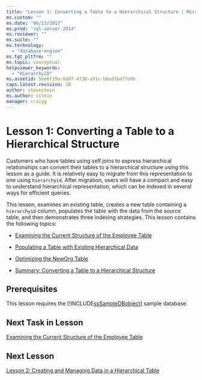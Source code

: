 ```yaml
---
title: "Lesson 1: Converting a Table to a Hierarchical Structure | Microsoft Docs"
ms.custom: ""
ms.date: "06/13/2017"
ms.prod: "sql-server-2014"
ms.reviewer: ""
ms.suite: ""
ms.technology: 
  - "database-engine"
ms.tgt_pltfrm: ""
ms.topic: conceptual
helpviewer_keywords: 
  - "HierarchyID"
ms.assetid: 5ee6f19a-6dd7-4730-a91c-bbed1bd77e0b
caps.latest.revision: 18
author: stevestein
ms.author: sstein
manager: craigg
---
```

# Lesson 1: Converting a Table to a Hierarchical Structure
  Customers who have tables using self joins to express hierarchical relationships can convert their tables to a hierarchical structure using this lesson as a guide. It is relatively easy to migrate from this representation to one using `hierarchyid`. After migration, users will have a compact and easy to understand hierarchical representation, which can be indexed in several ways for efficient queries.  
  
 This lesson, examines an existing table, creates a new table containing a `hierarchyid` column, populates the table with the data from the source table, and then demonstrates three indexing strategies. This lesson contains the following topics:  
  
-   [Examining the Current Structure of the Employee Table](lesson-1-1-examining-the-current-structure-of-the-employee-table.md)  
  
-   [Populating a Table with Existing Hierarchical Data](lesson-1-2-populating-a-table-with-existing-hierarchical-data.md)  
  
-   [Optimizing the NewOrg Table](lesson-1-3-optimizing-the-neworg-table.md)  
  
-   [Summary: Converting a Table to a Hierarchical Structure](lesson-1-4-summary-converting-a-table-to-a-hierarchical-structure.md)  
  
## Prerequisites  
 This lesson requires the [!INCLUDE[ssSampleDBobject](../../includes/sssampledbobject-md.md)] sample database.  
  
## Next Task in Lesson  
 [Examining the Current Structure of the Employee Table](lesson-1-1-examining-the-current-structure-of-the-employee-table.md)  
  
## Next Lesson  
 [Lesson 2: Creating and Managing Data in a Hierarchical Table](lesson-2-creating-and-managing-data-in-a-hierarchical-table.md)  
  
  
